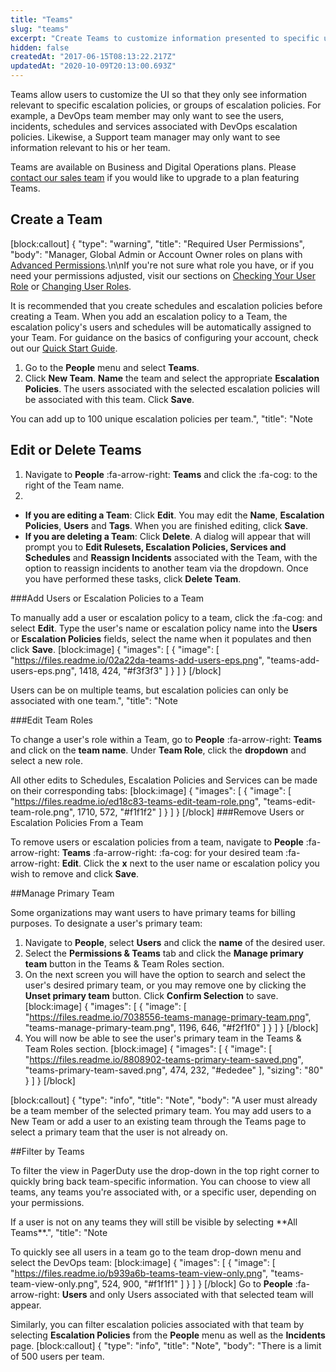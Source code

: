 ```yaml
---
title: "Teams"
slug: "teams"
excerpt: "Create Teams to customize information presented to specific users"
hidden: false
createdAt: "2017-06-15T08:13:22.217Z"
updatedAt: "2020-10-09T20:13:00.693Z"
---
```

Teams allow users to customize the UI so that they only see information relevant to specific escalation policies, or groups of escalation policies. For example, a DevOps team member may only want to see the users, incidents, schedules and services associated with DevOps escalation policies. Likewise, a Support team manager may only want to see information relevant to his or her team.

Teams are available on Business and Digital Operations plans. Please [contact our sales team](mailto:sales@pagerduty.com) if you would like to upgrade to a plan featuring Teams.

## Create a Team
[block:callout]
{
  "type": "warning",
  "title": "Required User Permissions",
  "body": "Manager, Global Admin or Account Owner roles on plans with [Advanced Permissions](https://support.pagerduty.com/docs/advanced-permissions).\n\nIf you're not sure what role you have, or if you need your permissions adjusted, visit our sections on [Checking Your User Role](https://support.pagerduty.com/v1/docs/user-roles#section-checking-your-user-role) or [Changing User Roles](https://support.pagerduty.com/docs/user-roles#section-changing-user-roles).
</Callout>


It is recommended that you create schedules and escalation policies before creating a Team. When you add an escalation policy to a Team, the escalation policy's users and schedules will be automatically assigned to your Team. For guidance on the basics of configuring your account, check out our [Quick Start Guide](https://support.pagerduty.com/docs/quick-start-guide).

1. Go to the **People** menu and select **Teams**.
2. Click **New Team**. **Name** the team and select the appropriate **Escalation Policies**. The users associated with the selected escalation policies will be associated with this team. Click **Save**.

<Callout type="info" title="Info">
You can add up to 100 unique escalation policies per team.",
  "title": "Note
</Callout>


## Edit or Delete Teams

1. Navigate to **People** :fa-arrow-right: **Teams** and click the :fa-cog: to the right of the Team name.
2. 

* **If you are editing a Team**: Click **Edit**. You may edit the **Name**, **Escalation Policies**, **Users** and **Tags**. When you are finished editing, click **Save**. 
* **If you are deleting a Team**: Click **Delete**. A dialog will appear that will prompt you to **Edit Rulesets, Escalation Policies, Services and Schedules** and **Reassign Incidents** associated with the Team, with the option to reassign incidents to another team via the dropdown. Once you have performed these tasks, click **Delete Team**. 

###Add Users or Escalation Policies to a Team

To manually add a user or escalation policy to a team, click the :fa-cog: and select **Edit**. Type the user's name or escalation policy name into the **Users** or **Escalation Policies** fields, select the name when it populates and then click **Save**. 
[block:image]
{
  "images": [
    {
      "image": [
        "https://files.readme.io/02a22da-teams-add-users-eps.png",
        "teams-add-users-eps.png",
        1418,
        424,
        "#f3f3f3"
      ]
    }
  ]
}
[/block]


<Callout type="info" title="Info">
Users can be on multiple teams, but escalation policies can only be associated with one team.",
  "title": "Note
</Callout>


###Edit Team Roles 

To change a user's role within a Team, go to **People** :fa-arrow-right: **Teams** and click on the **team name**. Under **Team Role**, click the **dropdown** and select a new role. 

All other edits to Schedules, Escalation Policies and Services can be made on their corresponding tabs:
[block:image]
{
  "images": [
    {
      "image": [
        "https://files.readme.io/ed18c83-teams-edit-team-role.png",
        "teams-edit-team-role.png",
        1710,
        572,
        "#f1f1f2"
      ]
    }
  ]
}
[/block]
###Remove Users or Escalation Policies From a Team

To remove users or escalation policies from a team, navigate to **People** :fa-arrow-right: **Teams** :fa-arrow-right: :fa-cog: for your desired team :fa-arrow-right: **Edit**. Click the **x** next to the user name or escalation policy you wish to remove and click **Save**.

##Manage Primary Team

Some organizations may want users to have primary teams for billing purposes. To designate a user's primary team:

1. Navigate to **People**, select **Users** and click the **name** of the desired user. 
2. Select the **Permissions & Teams** tab and click the **Manage primary team** button in the Teams & Team Roles section. 
3. On the next screen you will have the option to search and select the user's desired primary team, or you may remove one by clicking the **Unset primary team** button. Click **Confirm Selection** to save. 
[block:image]
{
  "images": [
    {
      "image": [
        "https://files.readme.io/7038556-teams-manage-primary-team.png",
        "teams-manage-primary-team.png",
        1196,
        646,
        "#f2f1f0"
      ]
    }
  ]
}
[/block]
4. You will now be able to see the user's primary team in the Teams & Team Roles section.
[block:image]
{
  "images": [
    {
      "image": [
        "https://files.readme.io/8808902-teams-primary-team-saved.png",
        "teams-primary-team-saved.png",
        474,
        232,
        "#ededee"
      ],
      "sizing": "80"
    }
  ]
}
[/block]

[block:callout]
{
  "type": "info",
  "title": "Note",
  "body": "A user must already be a team member of the selected primary team. You may add users to a  New Team or add a user to an existing team through the Teams page to select a primary team that the user is not already on.
</Callout>


##Filter by Teams

To filter the view in PagerDuty use the drop-down in the top right corner to quickly bring back team-specific information. You can choose to view all teams, any teams you're associated with, or a specific user, depending on your permissions.

<Callout type="info" title="Info">
If a user is not on any teams they will still be visible by selecting **All Teams**.",
  "title": "Note
</Callout>


To quickly see all users in a team go to the team drop-down menu and select the DevOps team:
[block:image]
{
  "images": [
    {
      "image": [
        "https://files.readme.io/b939a6b-teams-team-view-only.png",
        "teams-team-view-only.png",
        524,
        900,
        "#f1f1f1"
      ]
    }
  ]
}
[/block]
Go to **People** :fa-arrow-right: **Users** and only Users associated with that selected team will appear.

Similarly, you can filter escalation policies associated with that team by selecting **Escalation Policies** from the **People** menu as well as the **Incidents** page.
[block:callout]
{
  "type": "info",
  "title": "Note",
  "body": "There is a limit of 500 users per team.
</Callout>

